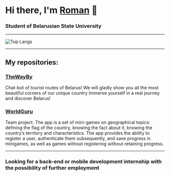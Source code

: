 # Hi there, I'm <a href="https://github.com/NiCHUY" target="_blank">Roman</a> 👋
### Student of Belarusian State University
___
<!--![Top Langs](https://github-readme-stats.vercel.app/api/top-langs/?username=NiCHUY&layout=donut)-->
![Top Langs](https://github-readme-stats.vercel.app/api/top-langs/?username=NiCHUY&size_weight=1&count_weight=0&layout=compact)
___
## My repositories:
### <a href="https://github.com/NiCHUY/TheWayBy" target="_blank">TheWayBy</a>
Chat-bot of tourist routes of Belarus! We will gladly show you all the most beautiful corners of our unique country Immerse yourself in a real journey and discover Belarus!
### <a href="https://github.com/NiCHUY/WG" target="_blank">WorldGuru</a>
Team project. The app is a set of mini-games on geographical topics: defining the flag of the country, knowing the fact about it, knowing the country’s territory and characteristics. The app provides the ability to register a user, authenticate them subsequently, and save progress in minigames, as well as games without registering
without retaining progress.
___
###  Looking for a back-end or mobile development internship with the possibility of further employment

<!--
**NiCHUY/NiCHUY** is a ✨ _special_ ✨ repository because its `README.md` (this file) appears on your GitHub profile.

Here are some ideas to get you started:

- 🔭 I’m currently working on ...
- 🌱 I’m currently learning ...
- 👯 I’m looking to collaborate on ...
- 🤔 I’m looking for help with ...
- 💬 Ask me about ...
- 📫 How to reach me: ...
- 😄 Pronouns: ...
- ⚡ Fun fact: ...
-->
